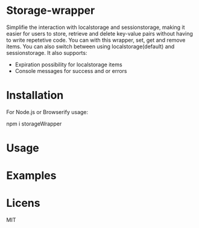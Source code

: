 # Storage-wrapper
Simplifie the interaction with localstorage and sessionstorage, making it easier for users to store, retrieve and delete key-value pairs without having to write repetetive code. 
You can with this wrapper, set, get and remove items. You can also switch between using localstorage(default) and sessionstorage. 
It also supports:
- Expiration possibility for localstorage items
- Console messages for success and or errors


# Installation 

For Node.js or Browserify usage:

npm i storageWrapper

# Usage


# Examples

# Licens 
MIT

 